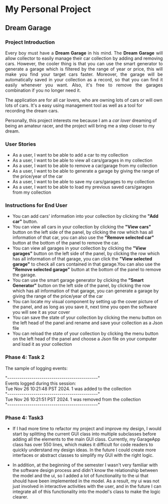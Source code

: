# My Personal Project

## Dream Garage

<h3>Project Introduction</h3>

<p align="justify">
Every boy must have a <b>Dream Garage</b> in his mind. The <b>Dream Garage</b> will allow collector to easily manage their car collection by adding and removing cars. However, the cooler thing is that you can use the smart generator to generate a garage which is filtered by the range of year or price, this will make you find your target cars faster. Moreover, the garage will be automatically saved in your collection as a record, so that you can find it easily whenever you want. Also, it's free to remove the garages combination if you no longer need it.

The application are for all car lovers, who are owning lots of cars or will own lots of cars. It's a easy using management tool as well as a tool for recording the dream cars.

Personally, this project interests me because I am a *car lover* dreaming of being an amateur racer, and the project will bring me a step closer to my dream.

<h3>User Stories</h3>

- As a user, I want to be able to add a car to my collection
- As a user, I want to be able to view all cars/garages in my collection
- As a user, I want to be able to remove a car/garage from my collection
- As a user, I want to be able to generate a garage by giving the range of the price/year of the car
- As a user, I want to be able to save my cars/garages to my collection
- As a user, I want to be able to load my previous saved cars/garages from my collection

<h3>Instructions for End User</h3>

- You can add cars' information into your collection by clicking the <b>"Add car"</b> button.
- You can view all cars in your collection by clicking the <b>"View cars"</b> button on the left side of the panel, by clicking the row which has all information of that car, you can also use the <b>"Remove selected car"</b> button at the bottom of the panel to remove the car.
- You can view all garages in your collection by clicking the <b>"View garages"</b> button on the left side of the panel, by clicking the row which has all information of that garage, you can click the <b>"View selected garage"</b> to check all cars contained in that garage.You can also use the <b>"Remove selected garage"</b> button at the bottom of the panel to remove the garage.
- You can use the smart garage generator by clicking the <b>"Smart Generator"</b> button on the left side of the panel, by clicking the row which has all information of that garage, you can generate a garage by giving the range of the price/year of the car
- You can locate my visual component by setting up the cover picture of the panel, and as long as you save it, next time you open the software you will see it as your cover
- You can save the state of your collection by clicking the menu button on the left head of the panel and rename and save your collection as a Json file
- You can reload the state of your collection by clicking the menu button on the left head of the panel and choose a Json file on your computer and load it as your collection


<h3>Phase 4: Task 2</h3>
The sample of logging events:

"---------------------------------------------"  
Events logged during this session:  
Tue Nov 26 10:21:48 PST 2024. 
1 was added to the collection    
"---------------------------------------------"  
Tue Nov 26 10:21:51 PST 2024. 
1 was removed from the collection   
"---------------------------------------------"  

<h3>Phase 4: Task3</h3>

- If I had more time to refactor my project and improve my design, I would start by splitting the current GUI class into multiple subclasses before adding all the elements to the main GUI class. Currently, my GarageApp class has over 550 lines, which makes it difficult for code readers to quickly understand my design ideas. In the future I could create more interfaces or abstract classes to simplify my GUI with the right logic.

- In addition, at the beginning of the semester I wasn't very familiar with the software design process and didn't know the relationship between the model and the ui, so I added a lot of functionality to the ui that should have been implemented in the model. As a result, my ui was not just involved in interactive activities with the user, and in the future I can integrate all of this functionality into the model's class to make the logic clearer.

